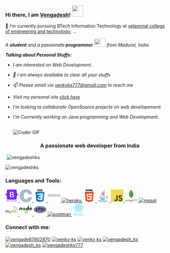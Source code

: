 ### Hi there, I am [Vengadesh](https://www.linkedin.com/in/venky-ks-8297581b3)! <img src="https://raw.githubusercontent.com/TheDudeThatCode/TheDudeThatCode/master/Assets/Hi.gif" width=35 height=35> 

<!--
**vengadeshks/vengadeshks** is a ✨ _special_ ✨ repository because its `README.md` (this file) appears on your GitHub profile.

Here are some ideas to get you started:

- 🔭 I’m currently working on ...
- 🌱 I’m currently learning ...
- 👯 I’m looking to collaborate on ...
- 🤔 I’m looking for help with ...
- 💬 Ask me about ...
- 📫 How to reach me: ...
- 😄 Pronouns: ...
- ⚡ Fun fact: ...
-->
🔭 I’m currently pursuing BTech Information Technology at [velammal college of engineering and technology](https://vcet.ac.in/); ...

<p>
  <em>
    A <b>student</b> and a passionate<b> programmer</b> <img src="https://raw.githubusercontent.com/TheDudeThatCode/TheDudeThatCode/master/Assets/Developer.gif" width=35 height=25> from Madurai, India.
  </em>
 </p>

<em>

  **Talking about Personal Stuffs:**


-  I am interested on Web Development .
- 💬 I am always available  to clear all your stuffs
- 📫 Please email via venkyks777@gmail.com to reach me
- Visit my personal site [click here](https://vengadeshks.github.io/Personal-Website/)
- I’m looking to collaborate OpenSource projects on web developement.
- I'm Currrently working on Java programming and Web Development.
  
  <br/>
  
  </em>
  <!--Gif-->
  <img  alt="Coder GIF"  src="https://user-images.githubusercontent.com/59527753/96024346-39dfe580-0e71-11eb-8a8a-cbaf92f7659e.gif" />
  
  <h3 align="center">A passionate web developer from India</h3>

<!--stats-->
<p>&nbsp;<img align="center" src="https://github-readme-stats.vercel.app/api?username=vengadeshks&show_icons=true&locale=en&theme=flag-india" alt="vengadeshks" /></p>

<!--profile views -->
<p align="left"> <img src="https://komarev.com/ghpvc/?username=vengadeshks&label=Profile%20views&color=0e75b6&style=flat" alt="vengadeshks" /> </p>

<!--languages and tools-->


<h3 align="left">Languages and Tools:</h3>
<p align="left"> <a href="https://getbootstrap.com" target="_blank"> <img src="https://raw.githubusercontent.com/devicons/devicon/master/icons/bootstrap/bootstrap-plain-wordmark.svg" alt="bootstrap" width="40" height="40"/> </a> <a href="https://www.cprogramming.com/" target="_blank"> <img src="https://raw.githubusercontent.com/devicons/devicon/master/icons/c/c-original.svg" alt="c" width="40" height="40"/> </a> <a href="https://www.w3schools.com/css/" target="_blank"> <img src="https://raw.githubusercontent.com/devicons/devicon/master/icons/css3/css3-original-wordmark.svg" alt="css3" width="40" height="40"/> </a> <a href="https://expressjs.com" target="_blank"> <img src="https://raw.githubusercontent.com/devicons/devicon/master/icons/express/express-original-wordmark.svg" alt="express" width="40" height="40"/> </a> <a href="https://heroku.com" target="_blank"> <img src="https://www.vectorlogo.zone/logos/heroku/heroku-icon.svg" alt="heroku" width="40" height="40"/> </a> <a href="https://www.w3.org/html/" target="_blank"> <img src="https://raw.githubusercontent.com/devicons/devicon/master/icons/html5/html5-original-wordmark.svg" alt="html5" width="40" height="40"/> </a> <a href="https://www.java.com" target="_blank"> <img src="https://raw.githubusercontent.com/devicons/devicon/master/icons/java/java-original.svg" alt="java" width="40" height="40"/> </a> <a href="https://developer.mozilla.org/en-US/docs/Web/JavaScript" target="_blank"> <img src="https://raw.githubusercontent.com/devicons/devicon/master/icons/javascript/javascript-original.svg" alt="javascript" width="40" height="40"/> </a> <a href="https://www.mongodb.com/" target="_blank"> <img src="https://raw.githubusercontent.com/devicons/devicon/master/icons/mongodb/mongodb-original-wordmark.svg" alt="mongodb" width="40" height="40"/> </a> <a href="https://www.microsoft.com/en-us/sql-server" target="_blank"> <img src="https://cdn.worldvectorlogo.com/logos/microsoft-sql-server.svg" alt="mssql" width="40" height="40"/> </a> <a href="https://www.mysql.com/" target="_blank"> <img src="https://raw.githubusercontent.com/devicons/devicon/master/icons/mysql/mysql-original-wordmark.svg" alt="mysql" width="40" height="40"/> </a> <a href="https://nodejs.org" target="_blank"> <img src="https://raw.githubusercontent.com/devicons/devicon/master/icons/nodejs/nodejs-original-wordmark.svg" alt="nodejs" width="40" height="40"/> </a> <a href="https://www.php.net" target="_blank"> <img src="https://raw.githubusercontent.com/devicons/devicon/master/icons/php/php-original.svg" alt="php" width="40" height="40"/> </a> <a href="https://postman.com" target="_blank"> <img src="https://www.vectorlogo.zone/logos/getpostman/getpostman-icon.svg" alt="postman" width="40" height="40"/> </a> <a href="https://reactjs.org/" target="_blank"> <img src="https://raw.githubusercontent.com/devicons/devicon/master/icons/react/react-original-wordmark.svg" alt="react" width="40" height="40"/> </a> </p>


<!--connect with me -->

<h3 align="left">Connect with me:</h3>
<p align="left">
<a href="https://twitter.com/vengade87802870" target="blank"><img align="center" src="https://cdn.jsdelivr.net/npm/simple-icons@3.0.1/icons/twitter.svg" alt="vengade87802870" height="30" width="40" /></a>
<a href="https://linkedin.com/in/venky-ks" target="blank"><img align="center" src="https://cdn.jsdelivr.net/npm/simple-icons@3.0.1/icons/linkedin.svg" alt="venky-ks" height="30" width="40" /></a>
<a href="https://fb.com/venky ks" target="blank"><img align="center" src="https://cdn.jsdelivr.net/npm/simple-icons@3.0.1/icons/facebook.svg" alt="venky ks" height="30" width="40" /></a>
<a href="https://instagram.com/vengadesh_ks" target="blank"><img align="center" src="https://cdn.jsdelivr.net/npm/simple-icons@3.0.1/icons/instagram.svg" alt="vengadesh_ks" height="30" width="40" /></a>
<a href="https://www.hackerrank.com/vengadesh_ks" target="blank"><img align="center" src="https://cdn.jsdelivr.net/npm/simple-icons@3.0.1/icons/hackerrank.svg" alt="vengadesh_ks" height="30" width="40" /></a>
<a href="https://auth.geeksforgeeks.org/user/vengadeshks777" target="blank"><img align="center" src="https://cdn.jsdelivr.net/npm/simple-icons@3.0.1/icons/geeksforgeeks.svg" alt="vengadeshks777" height="30" width="40" /></a>
</p>
